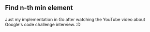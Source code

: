 Find n-th min element
---
Just my implementation in Go after watching the YouTube video about Google's code challenge interview. :D